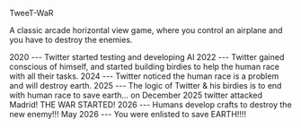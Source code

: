 TweeT-WaR

A classic arcade horizontal view game, where you control an airplane and you have to destroy the enemies.

2020 --- Twitter started testing and developing AI
2022 --- Twitter gained conscious of himself, and started building birdies to help the human race with all their tasks.
2024 --- Twitter noticed the human race is a problem and will destroy earth.
2025 --- The logic of Twitter & his birdies is to end with human race to save earth... on December 2025 twitter attacked Madrid! THE WAR STARTED!
2026 --- Humans develop crafts to destroy the new enemy!!!
May 2026 --- You were enlisted to save EARTH!!!!
